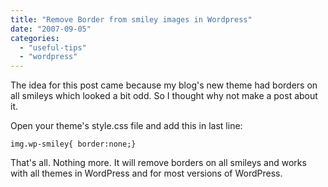 ```yaml
---
title: "Remove Border from smiley images in Wordpress"
date: "2007-09-05"
categories: 
  - "useful-tips"
  - "wordpress"
---
```


The idea for this post came because my blog's new theme had borders on all smileys which looked a bit odd. So I thought why not make a post about it.

Open your theme's style.css file and add this in last line:

```
img.wp-smiley{ border:none;}
```

That's all. Nothing more. It will remove borders on all smileys and works with all themes in WordPress and for most versions of WordPress.
